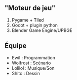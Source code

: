 ## "Moteur de jeu"
1. Pygame + Tiled
2. Godot + plugin python
3. Blender Game Engine/UPBGE

## Équipe
- Ewil : Programmation
- Wolfrost : Scénario
- Lolilol : Musique/Son
- Shito : Dessin